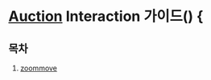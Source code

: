 
# [Auction](http://www.auction.co.kr) Interaction  가이드() {

## <a name='TOC'><a name='TOC'>목차</a>

  1. [zoommove](http://emersonthompson.com.br/zoomove/)
